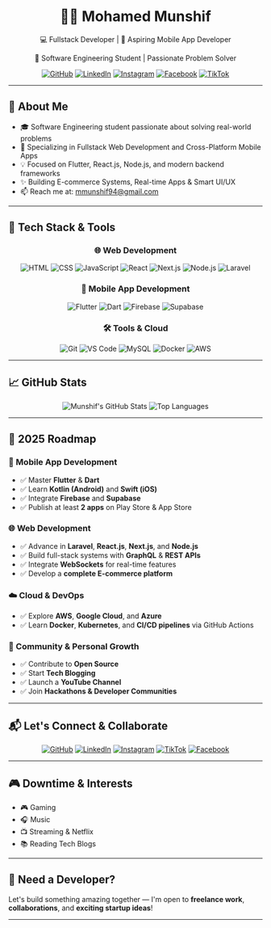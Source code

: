 <h1 align="center">🧑‍💻 Mohamed Munshif</h1>
<p align="center">💻 Fullstack Developer | 📱 Aspiring Mobile App Developer</p>
<p align="center">📍 Software Engineering Student | Passionate Problem Solver</p>

<div align="center">
  
[![GitHub](https://img.shields.io/badge/GitHub-000000?style=for-the-badge&logo=github&logoColor=white)](https://github.com/mohammed-munshif)
[![LinkedIn](https://img.shields.io/badge/LinkedIn-0A66C2?style=for-the-badge&logo=linkedin&logoColor=white)](https://www.linkedin.com/in/mohamed-munshif-a29338261)
[![Instagram](https://img.shields.io/badge/Instagram-E4405F?style=for-the-badge&logo=instagram&logoColor=white)](https://www.instagram.com/munshifff_/)
[![Facebook](https://img.shields.io/badge/Facebook-1877F2?style=for-the-badge&logo=facebook&logoColor=white)](https://www.facebook.com/profile.php?id=61557606339427)
[![TikTok](https://img.shields.io/badge/TikTok-000000?style=for-the-badge&logo=tiktok&logoColor=white)](https://www.tiktok.com/@munshif__)

</div>

---

## 🚀 About Me

- 🎓 Software Engineering student passionate about solving real-world problems  
- 🔧 Specializing in Fullstack Web Development and Cross-Platform Mobile Apps  
- 💡 Focused on Flutter, React.js, Node.js, and modern backend frameworks  
- ✨ Building E-commerce Systems, Real-time Apps & Smart UI/UX  
- 📫 Reach me at: [mmunshif94@gmail.com](mailto:mmunshif94@gmail.com)

---

## 🧰 Tech Stack & Tools

<div align="center">

### 🌐 Web Development

![HTML](https://img.shields.io/badge/HTML-orange?style=for-the-badge&logo=html5&logoColor=white)
![CSS](https://img.shields.io/badge/CSS-blue?style=for-the-badge&logo=css3&logoColor=white)
![JavaScript](https://img.shields.io/badge/JavaScript-F7DF1E?style=for-the-badge&logo=javascript&logoColor=black)
![React](https://img.shields.io/badge/React-61DAFB?style=for-the-badge&logo=react&logoColor=black)
![Next.js](https://img.shields.io/badge/Next.js-000000?style=for-the-badge&logo=next.js&logoColor=white)
![Node.js](https://img.shields.io/badge/Node.js-339933?style=for-the-badge&logo=nodedotjs&logoColor=white)
![Laravel](https://img.shields.io/badge/Laravel-FF2D20?style=for-the-badge&logo=laravel&logoColor=white)

### 📱 Mobile App Development

![Flutter](https://img.shields.io/badge/Flutter-02569B?style=for-the-badge&logo=flutter&logoColor=white)
![Dart](https://img.shields.io/badge/Dart-0175C2?style=for-the-badge&logo=dart&logoColor=white)
![Firebase](https://img.shields.io/badge/Firebase-ffca28?style=for-the-badge&logo=firebase&logoColor=black)
![Supabase](https://img.shields.io/badge/Supabase-3ECF8E?style=for-the-badge&logo=supabase&logoColor=black)

### 🛠️ Tools & Cloud

![Git](https://img.shields.io/badge/Git-F05032?style=for-the-badge&logo=git&logoColor=white)
![VS Code](https://img.shields.io/badge/VS%20Code-007ACC?style=for-the-badge&logo=visual-studio-code&logoColor=white)
![MySQL](https://img.shields.io/badge/MySQL-4479A1?style=for-the-badge&logo=mysql&logoColor=white)
![Docker](https://img.shields.io/badge/Docker-2496ED?style=for-the-badge&logo=docker&logoColor=white)
![AWS](https://img.shields.io/badge/AWS-FF9900?style=for-the-badge&logo=amazon-aws&logoColor=white)

</div>

---

## 📈 GitHub Stats

<div align="center">

![Munshif's GitHub Stats](https://github-readme-stats.vercel.app/api?username=mohammed-munshif&show_icons=true&theme=tokyonight&hide_title=true&rank_icon=github)
![Top Languages](https://github-readme-stats.vercel.app/api/top-langs/?username=mohammed-munshif&layout=compact&theme=tokyonight)

</div>

---

## 🧭 2025 Roadmap

### 📱 Mobile App Development

- ✅ Master **Flutter** & **Dart**  
- ✅ Learn **Kotlin (Android)** and **Swift (iOS)**  
- ✅ Integrate **Firebase** and **Supabase**  
- ✅ Publish at least **2 apps** on Play Store & App Store  

### 🌐 Web Development

- ✅ Advance in **Laravel**, **React.js**, **Next.js**, and **Node.js**  
- ✅ Build full-stack systems with **GraphQL** & **REST APIs**  
- ✅ Integrate **WebSockets** for real-time features  
- ✅ Develop a **complete E-commerce platform**  

### ☁️ Cloud & DevOps

- ✅ Explore **AWS**, **Google Cloud**, and **Azure**  
- ✅ Learn **Docker**, **Kubernetes**, and **CI/CD pipelines** via GitHub Actions  

### 💬 Community & Personal Growth

- ✅ Contribute to **Open Source**  
- ✅ Start **Tech Blogging**  
- ✅ Launch a **YouTube Channel**  
- ✅ Join **Hackathons & Developer Communities**

---

## 📬 Let's Connect & Collaborate

<div align="center">

[![GitHub](https://img.shields.io/badge/GitHub-181717?style=for-the-badge&logo=github&logoColor=white)](https://github.com/mohammed-munshif)
[![LinkedIn](https://img.shields.io/badge/LinkedIn-0A66C2?style=for-the-badge&logo=linkedin&logoColor=white)](https://www.linkedin.com/in/mohamed-munshif-a29338261)
[![Instagram](https://img.shields.io/badge/Instagram-E4405F?style=for-the-badge&logo=instagram&logoColor=white)](https://www.instagram.com/munshifff_/)
[![TikTok](https://img.shields.io/badge/TikTok-000000?style=for-the-badge&logo=tiktok&logoColor=white)](https://www.tiktok.com/@munshif__)
[![Facebook](https://img.shields.io/badge/Facebook-1877F2?style=for-the-badge&logo=facebook&logoColor=white)](https://www.facebook.com/profile.php?id=61557606339427)

</div>

---

## 🎮 Downtime & Interests

- 🎮 Gaming  
- 🎧 Music  
- 📺 Streaming & Netflix  
- 📚 Reading Tech Blogs  

---

## 🤝 Need a Developer?

Let's build something amazing together — I'm open to **freelance work**, **collaborations**, and **exciting startup ideas**!

---

